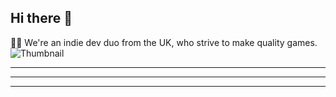 ## Hi there 👋

👩‍💻 We're an indie dev duo from the UK, who strive to make quality games.
![Thumbnail](https://user-images.githubusercontent.com/57713809/165804892-c8ed3ca5-cac0-4938-badd-35da94ecb1f7.png)

---
---
---

<!--

**Here are some ideas to get you started:**

🙋‍♀️ A short introduction - what is your organization all about?
🌈 Contribution guidelines - how can the community get involved?
👩‍💻 Useful resources - where can the community find your docs? Is there anything else the community should know?
🍿 Fun facts - what does your team eat for breakfast?
🧙 Remember, you can do mighty things with the power of [Markdown](https://docs.github.com/github/writing-on-github/getting-started-with-writing-and-formatting-on-github/basic-writing-and-formatting-syntax)
-->
